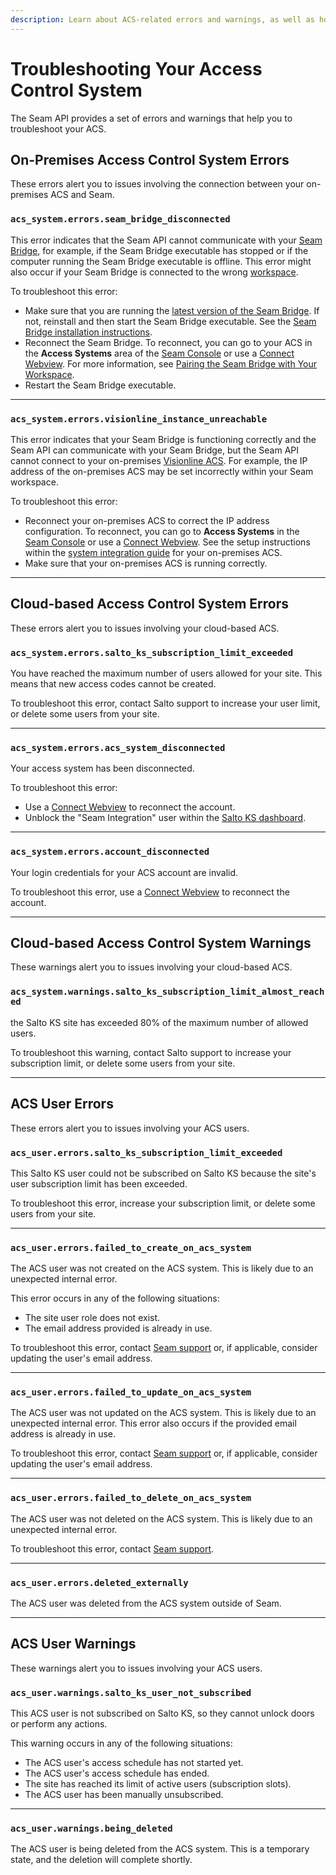 ```yaml
---
description: Learn about ACS-related errors and warnings, as well as how to resolve them.
---
```


# Troubleshooting Your Access Control System

The Seam API provides a set of errors and warnings that help you to troubleshoot your ACS.

## On-Premises Access Control System Errors

These errors alert you to issues involving the connection between your on-premises ACS and Seam.

### `acs_system.errors.seam_bridge_disconnected`

This error indicates that the Seam API cannot communicate with your [Seam Bridge](../seam-bridge.md), for example, if the Seam Bridge executable has stopped or if the computer running the Seam Bridge executable is offline. This error might also occur if your Seam Bridge is connected to the wrong [workspace](../../core-concepts/workspaces/).

To troubleshoot this error:

* Make sure that you are running the [latest version of the Seam Bridge](https://www.seam.co/seam-bridge/releases/latest). If not, reinstall and then start the Seam Bridge executable. See the [Seam Bridge installation instructions](../seam-bridge.md#installation-instructions).
* Reconnect the Seam Bridge. To reconnect, you can go to your ACS in the **Access Systems** area of the [Seam Console](https://console.seam.co/) or use a [Connect Webview](../../api-clients/connect_webviews/). For more information, see [Pairing the Seam Bridge with Your Workspace](../seam-bridge.md#pairing-the-seam-bridge-with-your-workspace).
* Restart the Seam Bridge executable.

***

### `acs_system.errors.visionline_instance_unreachable`

This error indicates that your Seam Bridge is functioning correctly and the Seam API can communicate with your Seam Bridge, but the Seam API cannot connect to your on-premises [Visionline ACS](../../device-guides/assa-abloy-visionline-access-control-system-in-development/). For example, the IP address of the on-premises ACS may be set incorrectly within your Seam workspace.

To troubleshoot this error:

* Reconnect your on-premises ACS to correct the IP address configuration. To reconnect, you can go to **Access Systems** in the [Seam Console](https://console.seam.co/) or use a [Connect Webview](../../api-clients/connect_webviews/). See the setup instructions within the [system integration guide](../../device-and-system-integration-guides/overview.md#access-control-systems) for your on-premises ACS.
* Make sure that your on-premises ACS is running correctly.

***

## Cloud-based Access Control System Errors

These errors alert you to issues involving your cloud-based ACS.

### `acs_system.errors.salto_ks_subscription_limit_exceeded`

You have reached the maximum number of users allowed for your site. This means that new access codes cannot be created.

To troubleshoot this error, contact Salto support to increase your user limit, or delete some users from your site.

***

### `acs_system.errors.acs_system_disconnected`

Your access system has been disconnected.

To troubleshoot this error:

* Use a [Connect Webview](../../core-concepts/connect-webviews/) to reconnect the account.
* Unblock the "Seam Integration" user within the [Salto KS dashboard](https://app.saltoks.com/).

***

### `acs_system.errors.account_disconnected`

Your login credentials for your ACS account are invalid.

To troubleshoot this error, use a [Connect Webview](../../core-concepts/connect-webviews/) to reconnect the account.

***

## Cloud-based Access Control System Warnings

These warnings alert you to issues involving your cloud-based ACS.

### `acs_system.warnings.salto_ks_subscription_limit_almost_reached`

the Salto KS site has exceeded 80% of the maximum number of allowed users.

To troubleshoot this warning, contact Salto support to increase your subscription limit, or delete some users from your site.

***

## ACS User Errors

These errors alert you to issues involving your ACS users.

### `acs_user.errors.salto_ks_subscription_limit_exceeded`

This Salto KS user could not be subscribed on Salto KS because the site's user subscription limit has been exceeded.

To troubleshoot this error, increase your subscription limit, or delete some users from your site.

***

### `acs_user.errors.failed_to_create_on_acs_system`

The ACS user was not created on the ACS system. This is likely due to an unexpected internal error.

This error occurs in any of the following situations:

* The site user role does not exist.
* The email address provided is already in use.

To troubleshoot this error, contact [Seam support](mailto:support@seam.co) or, if applicable, consider updating the user's email address.

***

### `acs_user.errors.failed_to_update_on_acs_system`

The ACS user was not updated on the ACS system. This is likely due to an unexpected internal error. This error also occurs if the provided email address is already in use.

To troubleshoot this error, contact [Seam support](mailto:support@seam.co) or, if applicable, consider updating the user's email address.

***

### `acs_user.errors.failed_to_delete_on_acs_system`

The ACS user was not deleted on the ACS system. This is likely due to an unexpected internal error.

To troubleshoot this error, contact [Seam support](mailto:support@seam.co).

***

### `acs_user.errors.deleted_externally`

The ACS user was deleted from the ACS system outside of Seam.

***

## ACS User Warnings

These warnings alert you to issues involving your ACS users.

### `acs_user.warnings.salto_ks_user_not_subscribed`

This ACS user is not subscribed on Salto KS, so they cannot unlock doors or perform any actions.

This warning occurs in any of the following situations:

* The ACS user's access schedule has not started yet.
* The ACS user's access schedule has ended.
* The site has reached its limit of active users (subscription slots).
* The ACS user has been manually unsubscribed.

***

### `acs_user.warnings.being_deleted`

The ACS user is being deleted from the ACS system. This is a temporary state, and the deletion will complete shortly.
